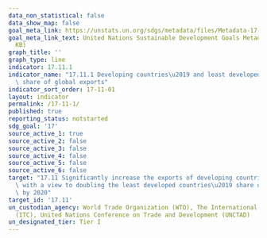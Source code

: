 ```yaml
---
data_non_statistical: false
data_show_map: false
goal_meta_link: https://unstats.un.org/sdgs/metadata/files/Metadata-17-11-01.pdf
goal_meta_link_text: United Nations Sustainable Development Goals Metadata (PDF 216
  KB)
graph_title: ''
graph_type: line
indicator: 17.11.1
indicator_name: "17.11.1 Developing countries\u2019 and least developed countries\u2019\
  \ share of global exports"
indicator_sort_order: 17-11-01
layout: indicator
permalink: /17-11-1/
published: true
reporting_status: notstarted
sdg_goal: '17'
source_active_1: true
source_active_2: false
source_active_3: false
source_active_4: false
source_active_5: false
source_active_6: false
target: "17.11 Significantly increase the exports of developing countries, in particular\
  \ with a view to doubling the least developed countries\u2019 share of global exports\
  \ by 2020"
target_id: '17.11'
un_custodian_agency: World Trade Organization (WTO), The International Trade Centre
  (ITC), United Nations Conference on Trade and Development (UNCTAD)
un_designated_tier: Tier I
---
```

